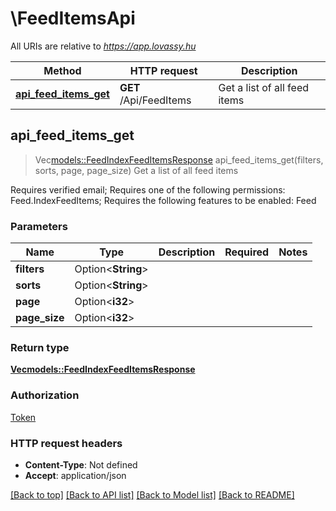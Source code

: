 # \FeedItemsApi

All URIs are relative to *https://app.lovassy.hu*

Method | HTTP request | Description
------------- | ------------- | -------------
[**api_feed_items_get**](FeedItemsApi.md#api_feed_items_get) | **GET** /Api/FeedItems | Get a list of all feed items



## api_feed_items_get

> Vec<models::FeedIndexFeedItemsResponse> api_feed_items_get(filters, sorts, page, page_size)
Get a list of all feed items

Requires verified email; Requires one of the following permissions: Feed.IndexFeedItems; Requires the following features to be enabled: Feed

### Parameters


Name | Type | Description  | Required | Notes
------------- | ------------- | ------------- | ------------- | -------------
**filters** | Option<**String**> |  |  |
**sorts** | Option<**String**> |  |  |
**page** | Option<**i32**> |  |  |
**page_size** | Option<**i32**> |  |  |

### Return type

[**Vec<models::FeedIndexFeedItemsResponse>**](FeedIndexFeedItemsResponse.md)

### Authorization

[Token](../README.md#Token)

### HTTP request headers

- **Content-Type**: Not defined
- **Accept**: application/json

[[Back to top]](#) [[Back to API list]](../README.md#documentation-for-api-endpoints) [[Back to Model list]](../README.md#documentation-for-models) [[Back to README]](../README.md)

